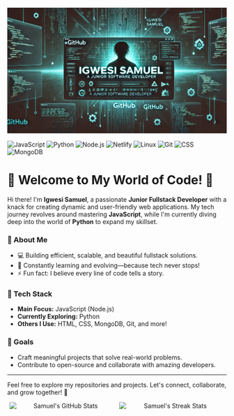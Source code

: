 ![Banner](https://github.com/SamuelIgwesi/SamuelIgwesi/blob/main/github%20banner.webp)

![JavaScript](https://img.shields.io/badge/Code-JavaScript-informational?style=flat&logo=javascript&color=F7DF1E)
![Python](https://img.shields.io/badge/Code-Python-informational?style=flat&logo=python&color=3776AB)
![Node.js](https://img.shields.io/badge/Code-Node.js-informational?style=flat&logo=node.js&color=5FA04E)
![Netlify](https://img.shields.io/badge/Deployment-Netlify-informational?style=flat&logo=netlify&color=00C7B7)
![Linux](https://img.shields.io/badge/System-Linux-informational?style=flat&logo=linux&color=FCC624)
![Git](https://img.shields.io/badge/VCS-Git-informational?style=flat&logo=git&color=F05032)
![CSS](https://img.shields.io/badge/Style-CSS-informational?style=flat&logo=css3&color=1572B6)
![MongoDB](https://img.shields.io/badge/Database-MongoDB-informational?style=flat&logo=mongodb&color=47A248)

# 🌟 Welcome to My World of Code! 🌟

Hi there! I'm **Igwesi Samuel**, a passionate **Junior Fullstack Developer** with a knack for creating dynamic and user-friendly web applications. My tech journey revolves around mastering **JavaScript**, while I'm currently diving deep into the world of **Python** to expand my skillset.

### 🚀 About Me
- 💻 Building efficient, scalable, and beautiful fullstack solutions.
- 🌱 Constantly learning and evolving—because tech never stops!
- ⚡ Fun fact: I believe every line of code tells a story.

### 🔨 Tech Stack
- **Main Focus:** JavaScript (Node.js)
- **Currently Exploring:** Python
- **Others I Use:** HTML, CSS, MongoDB, Git, and more!

### 🎯 Goals
- Craft meaningful projects that solve real-world problems.
- Contribute to open-source and collaborate with amazing developers.

---

Feel free to explore my repositories and projects. Let's connect, collaborate, and grow together! 🚀



<div align="center" style="display: flex; flex-wrap: wrap; justify-content: center; gap: 10px;">
  <img style="width: 100%; max-width: 48%; height: auto;" 
       src="https://github-readme-stats.vercel.app/api?username=SamuelIgwesi&show_icons=true&include_all_commits=true&theme=tokyonight&hide_border=true&rank_icon=default" 
       alt="Samuel's GitHub Stats" />
  <img style="width: 100%; max-width: 48%; height: auto;" 
       src="https://streak-stats.demolab.com?username=SamuelIgwesi&theme=tokyonight&hide_border=true" 
       alt="Samuel's Streak Stats" />
</div>

